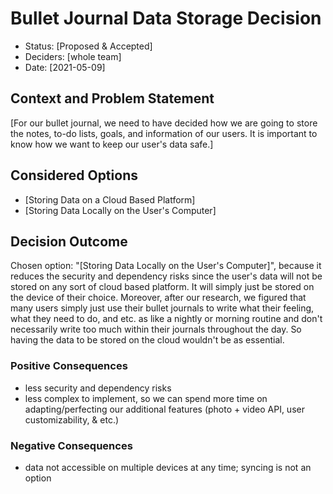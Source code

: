 # Bullet Journal Data Storage Decision

* Status: [Proposed & Accepted] <!-- optional -->
* Deciders: [whole team] <!-- optional -->
* Date: [2021-05-09] <!-- optional -->

## Context and Problem Statement
[For our bullet journal, we need to have decided how we are going to store the notes, to-do lists, goals, and information of our users. It is important to know how we want to keep our user's data safe.] 


## Considered Options

* [Storing Data on a Cloud Based Platform]
* [Storing Data Locally on the User's Computer]

## Decision Outcome

Chosen option: "[Storing Data Locally on the User's Computer]", because it reduces the security and dependency risks since the user's data will not be stored on any sort of cloud based platform. It will simply just be stored on the device of their choice. Moreover, after our research, we figured that many users simply just use their bullet journals to write what their feeling, what they need to do, and etc. as like a nightly or morning routine and don't necessarily write too much within their journals throughout the day. So having the data to be stored on the cloud wouldn't be as essential.  

### Positive Consequences <!-- optional -->

* less security and dependency risks
* less complex to implement, so we can spend more time on adapting/perfecting our additional features (photo + video API, user customizability, & etc.)

### Negative Consequences <!-- optional -->

* data not accessible on multiple devices at any time; syncing is not an option

